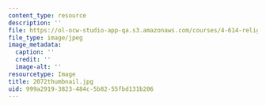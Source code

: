 ```yaml
---
content_type: resource
description: ''
file: https://ol-ocw-studio-app-qa.s3.amazonaws.com/courses/4-614-religious-architecture-and-islamic-cultures-fall-2002/999a29193823484c5b8255fbd131b206_2072thumbnail.jpg
file_type: image/jpeg
image_metadata:
  caption: ''
  credit: ''
  image-alt: ''
resourcetype: Image
title: 2072thumbnail.jpg
uid: 999a2919-3823-484c-5b82-55fbd131b206
---
```

